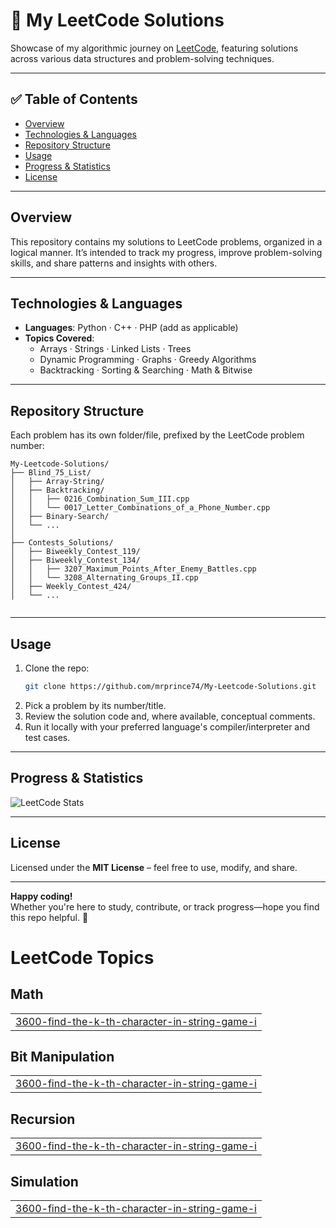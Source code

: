 
# 🧩 My LeetCode Solutions

Showcase of my algorithmic journey on [LeetCode](https://leetcode.com), featuring solutions across various data structures and problem-solving techniques.

---

## ✅ Table of Contents

- [Overview](#overview)  
- [Technologies & Languages](#technologies--languages)  
- [Repository Structure](#repository-structure)  
- [Usage](#usage)  
- [Progress & Statistics](#progress--statistics)  
- [License](#license)

---

## Overview

This repository contains my solutions to LeetCode problems, organized in a logical manner. It’s intended to track my progress, improve problem-solving skills, and share patterns and insights with others.

---

## Technologies & Languages

- **Languages**: Python · C++ · PHP (add as applicable)
- **Topics Covered**:
  - Arrays · Strings · Linked Lists · Trees
  - Dynamic Programming · Graphs · Greedy Algorithms
  - Backtracking · Sorting & Searching · Math & Bitwise

---

## Repository Structure

Each problem has its own folder/file, prefixed by the LeetCode problem number:

```
My-Leetcode-Solutions/
├── Blind_75_List/
│   ├── Array-String/
│   ├── Backtracking/
│   │   ├── 0216_Combination_Sum_III.cpp
│   │   └── 0017_Letter_Combinations_of_a_Phone_Number.cpp
│   ├── Binary-Search/
│   └── ...
│
├── Contests_Solutions/
│   ├── Biweekly_Contest_119/
│   ├── Biweekly_Contest_134/
│   │   ├── 3207_Maximum_Points_After_Enemy_Battles.cpp
│   │   └── 3208_Alternating_Groups_II.cpp
│   ├── Weekly_Contest_424/
│   └── ...


```


---

## Usage

1. Clone the repo:
    ```bash
    git clone https://github.com/mrprince74/My-Leetcode-Solutions.git
    ```
2. Pick a problem by its number/title.
3. Review the solution code and, where available, conceptual comments.
4. Run it locally with your preferred language's compiler/interpreter and test cases.

---


## Progress & Statistics


![LeetCode Stats](https://leetcard.jacoblin.cool/mrprince22?theme=unicorn&font=Noto%20Sans%20KR&ext=activity)


---


## License

Licensed under the **MIT License** – feel free to use, modify, and share.

---

**Happy coding!**  
Whether you're here to study, contribute, or track progress—hope you find this repo helpful. 🚀

<!---LeetCode Topics Start-->
# LeetCode Topics
## Math
|  |
| ------- |
| [3600-find-the-k-th-character-in-string-game-i](https://github.com/mrprince74/My-Leetcode-Solutions/tree/master/3600-find-the-k-th-character-in-string-game-i) |
## Bit Manipulation
|  |
| ------- |
| [3600-find-the-k-th-character-in-string-game-i](https://github.com/mrprince74/My-Leetcode-Solutions/tree/master/3600-find-the-k-th-character-in-string-game-i) |
## Recursion
|  |
| ------- |
| [3600-find-the-k-th-character-in-string-game-i](https://github.com/mrprince74/My-Leetcode-Solutions/tree/master/3600-find-the-k-th-character-in-string-game-i) |
## Simulation
|  |
| ------- |
| [3600-find-the-k-th-character-in-string-game-i](https://github.com/mrprince74/My-Leetcode-Solutions/tree/master/3600-find-the-k-th-character-in-string-game-i) |
<!---LeetCode Topics End-->